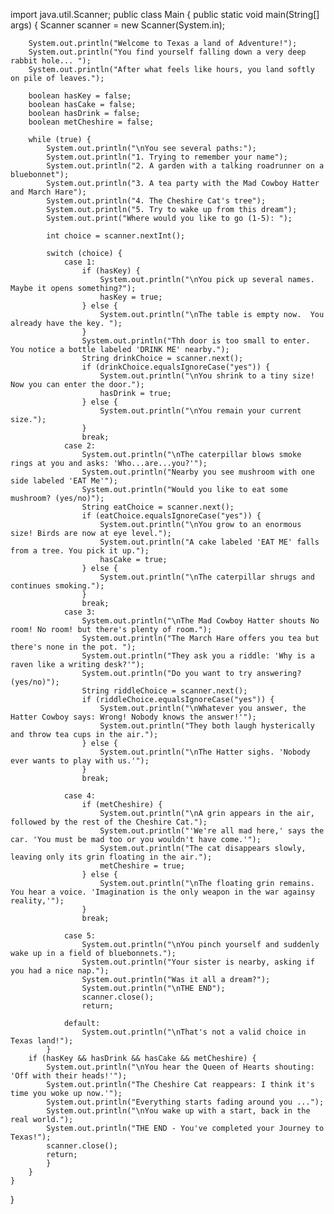 import java.util.Scanner;
public class Main {
    public static void main(String[] args) {
        Scanner scanner = new Scanner(System.in);

        System.out.println("Welcome to Texas a land of Adventure!");
        System.out.println("You find yourself falling down a very deep rabbit hole... ");
        System.out.println("After what feels like hours, you land softly on pile of leaves.");

        boolean hasKey = false;
        boolean hasCake = false;
        boolean hasDrink = false;
        boolean metCheshire = false;

        while (true) {
            System.out.println("\nYou see several paths:");
            System.out.println("1. Trying to remember your name");
            System.out.println("2. A garden with a talking roadrunner on a bluebonnet");
            System.out.println("3. A tea party with the Mad Cowboy Hatter and March Hare");
            System.out.println("4. The Cheshire Cat's tree");
            System.out.println("5. Try to wake up from this dream");
            System.out.print("Where would you like to go (1-5): ");

            int choice = scanner.nextInt();

            switch (choice) {
                case 1:
                    if (hasKey) {
                        System.out.println("\nYou pick up several names. Maybe it opens something?");
                        hasKey = true;
                    } else {
                        System.out.println("\nThe table is empty now.  You already have the key. ");
                    }
                    System.out.println("Thh door is too small to enter.  You notice a bottle labeled 'DRINK ME' nearby.");
                    String drinkChoice = scanner.next();
                    if (drinkChoice.equalsIgnoreCase("yes")) {
                        System.out.println("\nYou shrink to a tiny size! Now you can enter the door.");
                        hasDrink = true;
                    } else {
                        System.out.println("\nYou remain your current size.");
                    }
                    break;
                case 2:
                    System.out.println("\nThe caterpillar blows smoke rings at you and asks: 'Who...are...you?'");
                    System.out.println("Nearby you see mushroom with one side labeled 'EAT Me'");
                    System.out.println("Would you like to eat some mushroom? (yes/no)");
                    String eatChoice = scanner.next();
                    if (eatChoice.equalsIgnoreCase("yes")) {
                        System.out.println("\nYou grow to an enormous size! Birds are now at eye level.");
                        System.out.println("A cake labeled 'EAT ME' falls from a tree. You pick it up.");
                        hasCake = true;
                    } else {
                        System.out.println("\nThe caterpillar shrugs and continues smoking.");
                    }
                    break;
                case 3:
                    System.out.println("\nThe Mad Cowboy Hatter shouts No room! No room! but there's plenty of room.");
                    System.out.println("The March Hare offers you tea but there's none in the pot. ");
                    System.out.println("They ask you a riddle: 'Why is a raven like a writing desk?'");
                    System.out.println("Do you want to try answering? (yes/no)");
                    String riddleChoice = scanner.next();
                    if (riddleChoice.equalsIgnoreCase("yes")) {
                        System.out.println("\nWhatever you answer, the Hatter Cowboy says: Wrong! Nobody knows the answer!'");
                        System.out.println("They both laugh hysterically and throw tea cups in the air.");
                    } else {
                        System.out.println("\nThe Hatter sighs. 'Nobody ever wants to play with us.'");
                    }
                    break;

                case 4:
                    if (metCheshire) {
                        System.out.println("\nA grin appears in the air, followed by the rest of the Cheshire Cat.");
                        System.out.println("'We're all mad here,' says the car. 'You must be mad too or you wouldn't have come.'");
                        System.out.println("The cat disappears slowly, leaving only its grin floating in the air.");
                        metCheshire = true;
                    } else {
                        System.out.println("\nThe floating grin remains.  You hear a voice. 'Imagination is the only weapon in the war againsy reality,'");
                    }
                    break;

                case 5:
                    System.out.println("\nYou pinch yourself and suddenly wake up in a field of bluebonnets.");
                    System.out.println("Your sister is nearby, asking if you had a nice nap.");
                    System.out.println("Was it all a dream?");
                    System.out.println("\nTHE END");
                    scanner.close();
                    return;

                default:
                    System.out.println("\nThat's not a valid choice in Texas land!");
            }
        if (hasKey && hasDrink && hasCake && metCheshire) {
            System.out.println("\nYou hear the Queen of Hearts shouting: 'Off with their heads!'");
            System.out.println("The Cheshire Cat reappears: I think it's time you woke up now.'");
            System.out.println("Everything starts fading around you ...");
            System.out.println("\nYou wake up with a start, back in the real world.");
            System.out.println("THE END - You've completed your Journey to Texas!");
            scanner.close();
            return;
            }
        }
    }
}

